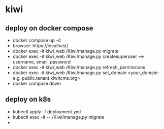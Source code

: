 # kiwi

## deploy on docker compose
- docker compose up -d
- browser: https://localhost/
- docker exec -it kiwi_web /Kiwi/manage.py migrate
- docker exec -it kiwi_web /Kiwi/manage.py createsuperuser ==> username, email, password
- docker exec -it kiwi_web /Kiwi/manage.py refresh_permissions
- docker exec -it kiwi_web /Kiwi/manage.py set_domain <your_domain: e.g. public.tenant.kiwitcms.org>
- docker compose down

## deploy on k8s
- kubectl apply -f deployment.yml
- kubectl exec -it <kiwi-web-deployment> -- /Kiwi/manage.py migrate
- 
